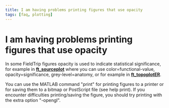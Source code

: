 ```yaml
---
title: I am having problems printing figures that use opacity
tags: [faq, plotting]
---
```


# I am having problems printing figures that use opacity

In some FieldTrip figures opacity is used to indicate statistical significance, for example in **[ft_sourceplot](https://github.com/fieldtrip/fieldtrip/blob/release/ft_sourceplot.m)** where you can use color=functional-value, opacity=significance, grey-level=anatomy, or for example in **[ft_topoplotER](https://github.com/fieldtrip/fieldtrip/blob/release/ft_topoplotER.m)**.

You can use the MATLAB command "print" for printing figures to a printer or for saving them to a bitmap or PostScript file (see help print). If you encounter difficulties printing/saving the figure, you should try printing with the extra option "-opengl".
